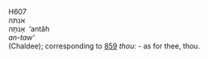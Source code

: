 <body>
  <p>H607<br>  אנתּה  <br> אַנתָּּה  ‎  ‘antâh  <br><i>an-taw‘ </i><br>(Chaldee); corresponding to <a href="h0859.htm">859</a>  <i>thou: - </i>as for thee, thou.<br></p>
 </body>